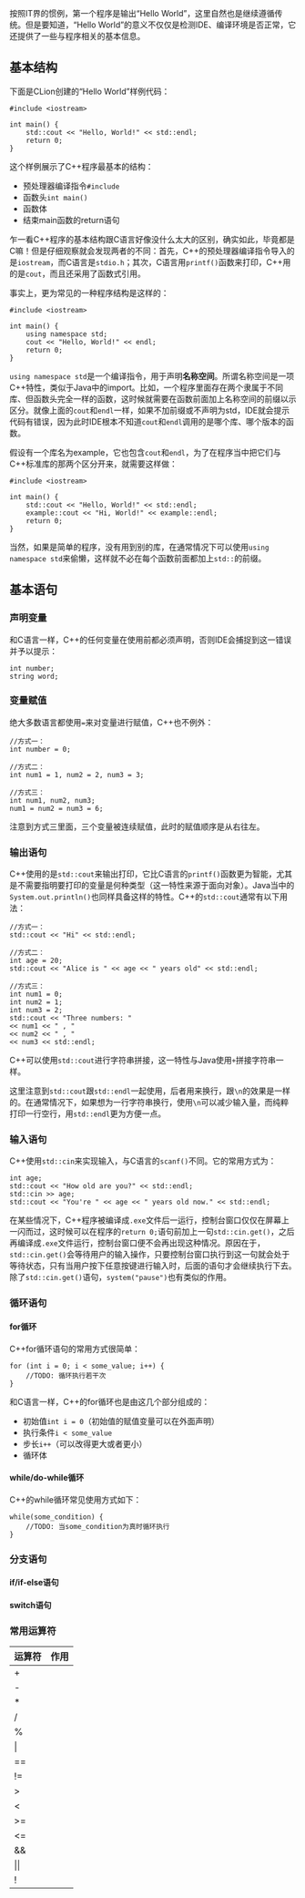 按照IT界的惯例，第一个程序是输出“Hello World”，这里自然也是继续遵循传统。但是要知道，“Hello World”的意义不仅仅是检测IDE、编译环境是否正常，它还提供了一些与程序相关的基本信息。

## 基本结构

下面是CLion创建的“Hello World”样例代码：

```
#include <iostream>

int main() {
    std::cout << "Hello, World!" << std::endl;
    return 0;
}
```

这个样例展示了C++程序最基本的结构：
+ 预处理器编译指令`#include`
+ 函数头`int main()`
+ 函数体
+ 结束main函数的return语句

乍一看C++程序的基本结构跟C语言好像没什么太大的区别，确实如此，毕竟都是C嘛！但是仔细观察就会发现两者的不同：首先，C++的预处理器编译指令导入的是`iostream`，而C语言是`stdio.h`；其次，C语言用`printf()`函数来打印，C++用的是`cout`，而且还采用了函数式引用。

事实上，更为常见的一种程序结构是这样的：

```
#include <iostream>

int main() {
    using namespace std;
    cout << "Hello, World!" << endl;
    return 0;
}
```

`using namespace std`是一个编译指令，用于声明**名称空间**。所谓名称空间是一项C++特性，类似于Java中的import。比如，一个程序里面存在两个隶属于不同库、但函数头完全一样的函数，这时候就需要在函数前面加上名称空间的前缀以示区分。就像上面的`cout`和`endl`一样，如果不加前缀或不声明为std，IDE就会提示代码有错误，因为此时IDE根本不知道`cout`和`endl`调用的是哪个库、哪个版本的函数。

假设有一个库名为example，它也包含`cout`和`endl`，为了在程序当中把它们与C++标准库的那两个区分开来，就需要这样做：

```
#include <iostream>

int main() {
    std::cout << "Hello, World!" << std::endl;
    example::cout << "Hi, World!" << example::endl;
    return 0;
}
```

当然，如果是简单的程序，没有用到别的库，在通常情况下可以使用`using namespace std`来偷懒，这样就不必在每个函数前面都加上`std::`的前缀。

## 基本语句

### 声明变量

和C语言一样，C++的任何变量在使用前都必须声明，否则IDE会捕捉到这一错误并予以提示：

```
int number;
string word;
```

### 变量赋值

绝大多数语言都使用`=`来对变量进行赋值，C++也不例外：

```
//方式一：
int number = 0;

//方式二：
int num1 = 1, num2 = 2, num3 = 3;

//方式三：
int num1, num2, num3;
num1 = num2 = num3 = 6;
```

注意到方式三里面，三个变量被连续赋值，此时的赋值顺序是从右往左。

### 输出语句

C++使用的是`std::cout`来输出打印，它比C语言的`printf()`函数更为智能，尤其是不需要指明要打印的变量是何种类型（这一特性来源于面向对象）。Java当中的`System.out.println()`也同样具备这样的特性。C++的`std::cout`通常有以下用法：

```
//方式一：
std::cout << "Hi" << std::endl;

//方式二：
int age = 20;
std::cout << "Alice is " << age << " years old" << std::endl;

//方式三：
int num1 = 0;
int num2 = 1;
int num3 = 2;
std::cout << "Three numbers: "
<< num1 << " , "
<< num2 << " , "
<< num3 << std::endl;
```

C++可以使用`std::cout`进行字符串拼接，这一特性与Java使用`+`拼接字符串一样。

这里注意到`std::cout`跟`std::endl`一起使用，后者用来换行，跟`\n`的效果是一样的。在通常情况下，如果想为一行字符串换行，使用`\n`可以减少输入量，而纯粹打印一行空行，用`std::endl`更为方便一点。

### 输入语句

C++使用`std::cin`来实现输入，与C语言的`scanf()`不同。它的常用方式为：

```
int age;
std::cout << "How old are you?" << std::endl;
std::cin >> age;
std::cout << "You're " << age << " years old now." << std::endl;
```

在某些情况下，C++程序被编译成`.exe`文件后一运行，控制台窗口仅仅在屏幕上一闪而过，这时候可以在程序的`return 0;`语句前加上一句`std::cin.get()`，之后再编译成`.exe`文件运行，控制台窗口便不会再出现这种情况。原因在于，`std::cin.get()`会等待用户的输入操作，只要控制台窗口执行到这一句就会处于等待状态，只有当用户按下任意按键进行输入时，后面的语句才会继续执行下去。除了`std::cin.get()`语句，`system("pause")`也有类似的作用。

### 循环语句

#### for循环

C++for循环语句的常用方式很简单：

```
for (int i = 0; i < some_value; i++) {
    //TODO: 循环执行若干次
}
```

和C语言一样，C++的for循环也是由这几个部分组成的：

+ 初始值`int i = 0`（初始值的赋值变量可以在外面声明）
+ 执行条件`i < some_value`
+ 步长`i++`（可以改得更大或者更小）
+ 循环体

#### while/do-while循环

C++的while循环常见使用方式如下：

```
while(some_condition) {
    //TODO: 当some_condition为真时循环执行
}
```

### 分支语句

#### if/if-else语句

#### switch语句

### 常用运算符

|运算符|作用|
|:--|:--|
|+||
|-||
|*||
|/||
|%||
|\\||
|==||
|!=||
|>||
|<||
|>=||
|<=|
|&&|||
|\|\|||
|!||
